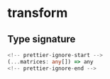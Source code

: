 # transform

## Type signature

```typescript
<!-- prettier-ignore-start -->
(...matrices: any[]) => any
<!-- prettier-ignore-end -->
```
